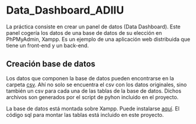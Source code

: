 # Data_Dashboard_ADIIU
La práctica consiste en crear un panel de datos (Data Dashboard). Este panel cogería los datos de una base de datos de su elección en PhPMyAdmin, Xampp. Es un ejemplo de una aplicación web distribuida que tiene un front-end y un back-end.

## Creación base de datos
Los datos que componen la base de datos pueden encontrarse en la carpeta [csv](https://github.com/joanmarto/Data_Dashboard_ADIIU/tree/main/csv). Ahí no solo se encuentra el csv con los datos originales, sino también un csv para cada una de las tablas de la base de datos. Dichos archivos son generados por el script de pyhon incluido en el proyecto.

La base de datos está montada sobre Xampp. Puede instalarse [aquí](https://www.apachefriends.org/es/index.html). El código sql para montar las tablas está incluido en este proyecto.
